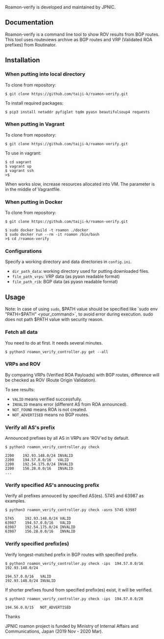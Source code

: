 Roamon-verify is developed and maintained by JPNIC.

## Documentation

Roamon-verify is a command line tool to show ROV results from BGP routes.
This tool uses routeviews archive as BGP routes and VRP (Validated ROA prefixes) from Routinator.

## Installation

### When putting into local directory

To clone from repository:
```
$ git clone https://github.com/taiji-k/roamon-verify.git
```

To install required packages:
```
$ pip3 install netaddr pyfiglet tqdm pyasn beautifulsoup4 requests
```

### When putting in Vagrant

To clone from repository:
```
$ git clone https://github.com/taiji-k/roamon-verify.git
```

To use in vagrant:
```
$ cd vagrant
$ vagrant up
$ vagrant ssh
>$ 
```

When works slow, increase resources allocated into VM. The parameter is in the middle of Vagrantfile.

### When putting in Docker

To clone from repository:
```
$ git clone https://github.com/taiji-k/roamon-verify.git
```

```
$ sudo docker build -t roamon ./docker
$ sudo docker run --rm -it roamon /bin/bash
>$ cd /roamon-verify
```

### Configurations

Specify a working directory and data directories in `config.ini`.

* `dir_path_data`: working directory used for putting downloaded files.
* `file_path_vrps`: VRP data (as pyasn readable format)
* `file_path_rib`: BGP data (as pyasn readable format)

## Usage

Note: In case of using `sudo`, $PATH value should be specified like `sudo env "PATH=$PATH" <your_command>`, to avoid error during execution. sudo does not path $PATH value with security reason.

### Fetch all data

You need to do at first.
It needs several minutes.
```
$ python3 roamon_verify_controller.py get --all
```

### VRPs and ROV

By comparing VRPs (Verified ROA Payloads) with BGP routes, difference will be checked as ROV (Route Origin Validation).

To see results:
* `VALID` means verified successfully.
* `INVALID` means error (different AS from ROA announced).
* `NOT_FOUND` means ROA is not created.
* `NOT_ADVERTISED` means no BGP routes.

### Verify all AS's prefix

Announced prefixes by all AS in VRPs are 'ROV'ed by default.

```
$ python3 roamon_verify_controller.py check

2200    192.93.148.0/24 INVALID
2200    194.57.0.0/16   VALID
2200    192.54.175.0/24 INVALID
2200    156.28.0.0/16   INVALID
...
```

### Verify specified AS's annoucing prefix

Verify all prefixes annouced by specified AS(es).
5745 and 63987 as examples.
```
$ python3 roamon_verify_controller.py check -asns 5745 63987

5745     192.93.148.0/24 VALID
63987    194.57.0.0/16   VALID
63987    192.54.175.0/24 INVALID
63987    156.28.0.0/16   INVALID
```

### Verify specified prefix(es)

Verify longest-matched prefix in BGP routes with specified prefix.
```
$ python3 roamon_verify_controller.py check -ips  194.57.0.0/16 192.93.148.0/24

194.57.0.0/16   VALID
192.93.148.0/24 INVALID
```

If shorter prefixes found from specified prefix(es) exist, it will be verified.
```
$ python3 roamon_verify_controller.py check -ips  194.57.0.0/20

194.56.0.0/15   NOT_ADVERTISED
```

Thanks

JPNIC roamon project is funded by Ministry of Internal Affairs and Communications, Japan (2019 Nov - 2020 Mar).
